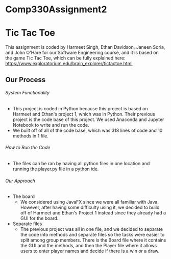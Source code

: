 # Comp330Assignment2
# Tic Tac Toe
This assignment is coded by Harmeet Singh, Ethan Davidson, Janeen Soria, and John O'Hare for our Software Engineering course, and it is based on the game Tic Tac Toe, which can be fully explained here: https://www.exploratorium.edu/brain_explorer/tictactoe.html

## Our Process
###### System Functionality
- This project is coded in Python because this project is based on Harmeet and Ethan's project 1, which was in Python. Their previous project is the code base of this project. We used Anaconda and Jupyter Notebook to write and run the code.
- We built off of all of the code base, which was 318 lines of code and 10 methods in 1 file.

###### How to Run the Code
- The files can be ran by having all python files in one location and running the player.py file in a python ide.


###### Our Approach
- The board
  - We considered using JavaFX since we were all familiar with Java. However, after having some difficulty using it, we decided to build off of Harmeet and Ethan's Project 1 instead since they already had a GUI for the board.
- Separate files
  - The previous project was all in one file, and we decided to separate the code into methods and separate files so the tasks were easier to split among group members. There is the Board file where it contains the GUI and the methods, and then the Player file where it allows users to enter player names and decide if there is a win or a draw.
